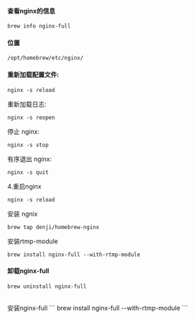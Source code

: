  #### 查看nginx的信息
 
```
brew info nginx-full
```

#### 位置
```
/opt/homebrew/etc/nginx/
```

#### 重新加载配置文件:
```
nginx -s reload
```  


重新加载日志:

```
nginx -s reopen
```

停止 nginx:
```
nginx -s stop
```

有序退出 nginx:
```
nginx -s quit
```

4.重启nginx
```
nginx -s reload
```

安装 ngnix
```
brew tap denji/homebrew-nginx
```

安装rtmp-module   
```
brew install nginx-full --with-rtmp-module
```













#### 卸载nginx-full 

```
brew uninstall nginx-full  
```  
</br>
安装nginx-full
 ```
 brew install nginx-full --with-rtmp-module  
```




